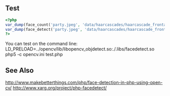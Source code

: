 
Test
----

```php
<?php
var_dump(face_count('party.jpeg', 'data/haarcascades/haarcascade_frontalface_alt.xml'));
var_dump(face_detect('party.jpeg', 'data/haarcascades/haarcascade_frontalface_alt.xml'));
?>
```

You can test on the command line: 
LD_PRELOAD=../opencv/lib/libopencv_objdetect.so:./.libs/facedetect.so php5 -c opencv.ini test.php

See Also
--------

http://www.makebetterthings.com/php/face-detection-in-php-using-open-cv/
http://www.xarg.org/project/php-facedetect/
